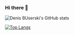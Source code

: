 ### Hi there 👋

![Denis BUserski's GitHub stats](https://github-readme-stats.vercel.app/api?username=denisbuserski&show_icons=true&theme=github_dark)

[![Top Langs](https://github-readme-stats.vercel.app/api/top-langs/?username=denisbuserski&layout=compact)](https://github.com/denisbuserski/github-readme-stats)
